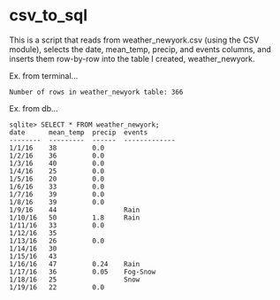 # csv_to_sql
This is a script that reads from weather_newyork.csv (using the CSV module), selects the date, mean_temp, precip, and events columns, and inserts them row-by-row into the table I created, weather_newyork.

Ex. from terminal...

~~~
Number of rows in weather_newyork table: 366
~~~

Ex. from db...

~~~
sqlite> SELECT * FROM weather_newyork;
date      mean_temp  precip  events       
--------  ---------  ------  -------------
1/1/16    38         0.0                  
1/2/16    36         0.0                  
1/3/16    40         0.0                  
1/4/16    25         0.0                  
1/5/16    20         0.0                  
1/6/16    33         0.0                  
1/7/16    39         0.0                  
1/8/16    39         0.0                  
1/9/16    44                 Rain         
1/10/16   50         1.8     Rain         
1/11/16   33         0.0                  
1/12/16   35                              
1/13/16   26         0.0                  
1/14/16   30                              
1/15/16   43                              
1/16/16   47         0.24    Rain         
1/17/16   36         0.05    Fog-Snow     
1/18/16   25                 Snow         
1/19/16   22         0.0
~~~       
